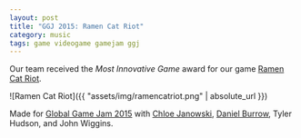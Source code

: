 ```yaml
---
layout: post
title: "GGJ 2015: Ramen Cat Riot"
category: music
tags: game videogame gamejam ggj
---
```

Our team received the _Most Innovative Game_ award for our game [Ramen Cat
Riot](https://globalgamejam.org/2015/games/ramen-cat-riot).

![Ramen Cat Riot]({{ "assets/img/ramencatriot.png" | absolute_url }})

Made for [Global Game Jam 2015](http://globalgamejam.org) with [Chloe Janowski](http://chloejanowski.carbonmade.com), [Daniel Burrow](https://parlorgaming.com/pages/our-staff-and-cracked-crew), Tyler Hudson, and John Wiggins.
